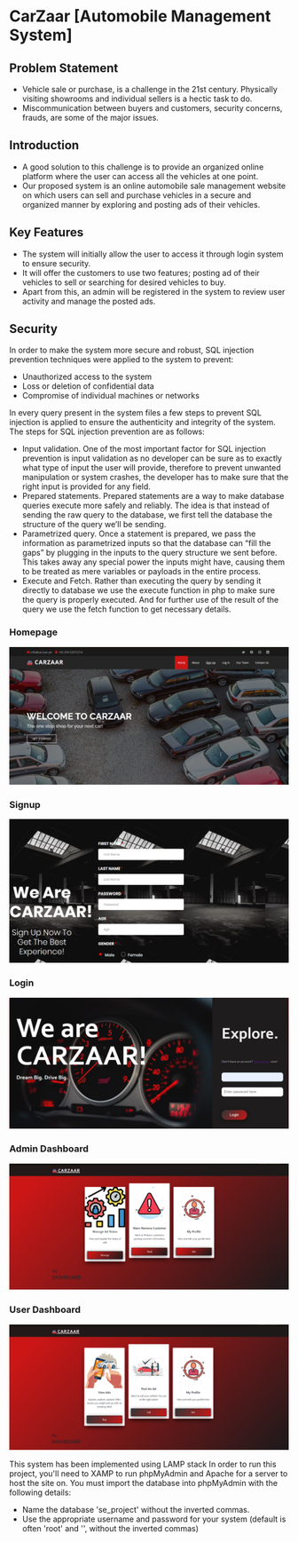 # CarZaar [Automobile Management System]

## Problem Statement
* Vehicle sale or purchase, is a challenge in the 21st century. Physically visiting showrooms and individual sellers is a hectic task to do. 
* Miscommunication between buyers and customers, security concerns, frauds, are some of the major issues.

## Introduction
* A good solution to this challenge is to provide an organized online platform where the user can access all the vehicles at one point.
* Our proposed system is an online automobile sale management website on which users can sell and purchase vehicles in a secure and organized manner by exploring and posting ads of their vehicles.

## Key Features
* The system will initially allow the user to access it through login system to ensure security. 
* It will offer the customers to use two features; posting ad of their vehicles to sell or searching for desired vehicles to buy. 
* Apart from this, an admin will be registered in the system to review user activity and manage the posted ads.

## Security
In order to make the system more secure and robust, SQL injection prevention techniques were applied to the system to prevent:
* Unauthorized access to the system
* Loss or deletion of confidential data
* Compromise of individual machines or networks

In every query present in the system files a few steps to prevent SQL injection is applied to ensure the authenticity and integrity of the system.
The steps for SQL injection prevention are as follows:
* Input validation.
  One of the most important factor for SQL injection prevention is input validation as no developer can be sure as to exactly what type of input the
  user will provide, therefore to prevent unwanted manipulation or system crashes, the developer has to make sure that the right input is provided for any field.
* Prepared statements.
  Prepared statements are a way to make database queries execute more safely and reliably. The idea is that instead of sending the raw query to the database,
  we first tell the database the structure of the query we’ll be sending.
* Parametrized query.
  Once a statement is prepared, we pass the information as parametrized inputs so that the database can “fill the gaps” by plugging in the inputs to the query
  structure we sent before. This takes away any special power the inputs might have, causing them to be treated as mere variables or payloads in the entire process.
* Execute and Fetch.
  Rather than executing the query by sending it directly to database we use the execute function in php to make sure the query is properly executed. And for further
  use of the result of the query we use the fetch function to get necessary details.





### Homepage
![Webpage 1](screenshots/Picture1.png)  

### Signup
![Webpage 1](screenshots/Picture2.png)  

### Login
![Webpage 1](screenshots/Picture3.png)

### Admin Dashboard
![Webpage 1](screenshots/Picture5.png)

### User Dashboard
![Webpage 1](screenshots/Picture6.png)

This system has been implemented using LAMP stack
In order to run this project, you'll need to XAMP to run phpMyAdmin and Apache for a server to host the site on.
You must import the database into phpMyAdmin with the following details:
* Name the database 'se_project' without the inverted commas.
* Use the appropriate username and password for your system (default is often 'root' and '', without the inverted commas)
